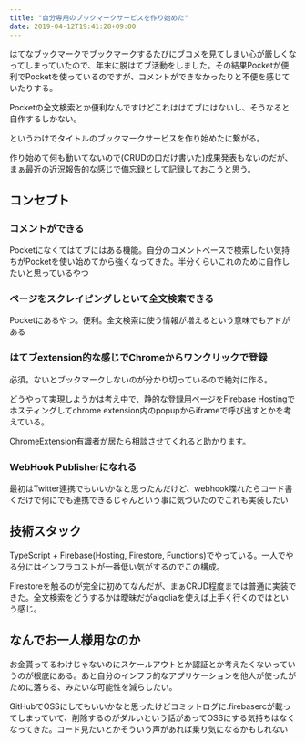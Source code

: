 ```yaml
---
title: "自分専用のブックマークサービスを作り始めた"
date: 2019-04-12T19:41:28+09:00
---
```


はてなブックマークでブックマークするたびにブコメを見てしまい心が厳しくなってしまっていたので、年末に脱はてブ活動をしました。その結果Pocketが便利でPocketを使っているのですが、コメントができなかったりと不便を感じていたりする。

Pocketの全文検索とか便利なんですけどこれははてブにはないし、そうなると自作するしかない。

というわけでタイトルのブックマークサービスを作り始めたに繋がる。

作り始めて何も動いてないので(CRUDの口だけ書いた)成果発表もないのだが、まぁ最近の近況報告的な感じで備忘録として記録しておこうと思う。

## コンセプト

### コメントができる

Pocketになくてはてブにはある機能。自分のコメントベースで検索したい気持ちがPocketを使い始めてから強くなってきた。半分くらいこれのために自作したいと思っているやつ

### ページをスクレイピングしといて全文検索できる

Pocketにあるやつ。便利。全文検索に使う情報が増えるという意味でもアドがある

### はてブextension的な感じでChromeからワンクリックで登録

必須。ないとブックマークしないのが分かり切っているので絶対に作る。

どうやって実現しようかは考え中で、静的な登録用ページをFirebase Hostingでホスティングしてchrome extension内のpopupからiframeで呼び出すとかを考えている。

ChromeExtension有識者が居たら相談させてくれると助かります。

### WebHook Publisherになれる

最初はTwitter連携でもいいかなと思ったんだけど、webhook喋れたらコード書くだけで何にでも連携できるじゃんという事に気づいたのでこれも実装したい

## 技術スタック

TypeScript + Firebase(Hosting, Firestore, Functions)でやっている。一人でやる分にはインフラコストが一番低い気がするのでこの構成。

Firestoreを触るのが完全に初めてなんだが、まぁCRUD程度までは普通に実装できた。全文検索をどうするかは曖昧だがalgoliaを使えば上手く行くのではという感じ。

## なんでお一人様用なのか

お金貰ってるわけじゃないのにスケールアウトとか認証とか考えたくないっていうのが根底にある。あと自分のインフラ的なアプリケーションを他人が使ったがために落ちる、みたいな可能性を減らしたい。

GitHubでOSSにしてもいいかなと思ったけどコミットログに.firebasercが載ってしまっていて、削除するのがダルいという話があってOSSにする気持ちはなくなってきた。コード見たいとかそういう声があれば乗り気になるかもしれない

